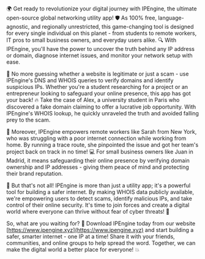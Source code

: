🌍 Get ready to revolutionize your digital journey with IPEngine, the ultimate open-source global networking utility app! 🛡️ As 100% free, language-agnostic, and regionally unrestricted, this game-changing tool is designed for every single individual on this planet - from students to remote workers, IT pros to small business owners, and everyday users alike. 🔍 With IPEngine, you'll have the power to uncover the truth behind any IP address or domain, diagnose internet issues, and monitor your network setup with ease.

📡 No more guessing whether a website is legitimate or just a scam - use IPEngine's DNS and WHOIS queries to verify domains and identify suspicious IPs. Whether you're a student researching for a project or an entrepreneur looking to safeguard your online presence, this app has got your back! 🔥 Take the case of Alex, a university student in Paris who discovered a fake domain claiming to offer a lucrative job opportunity. With IPEngine's WHOIS lookup, he quickly unraveled the truth and avoided falling prey to the scam.

🚀 Moreover, IPEngine empowers remote workers like Sarah from New York, who was struggling with a poor internet connection while working from home. By running a trace route, she pinpointed the issue and got her team's project back on track in no time! 💻 For small business owners like Juan in Madrid, it means safeguarding their online presence by verifying domain ownership and IP addresses - giving them peace of mind and protecting their brand reputation.

🌟 But that's not all! IPEngine is more than just a utility app; it's a powerful tool for building a safer internet. By making WHOIS data publicly available, we're empowering users to detect scams, identify malicious IPs, and take control of their online security. It's time to join forces and create a digital world where everyone can thrive without fear of cyber threats! 💪

So, what are you waiting for? 🤔 Download IPEngine today from our website [https://www.ipengine.xyz](https://www.ipengine.xyz) and start building a safer, smarter internet - one IP at a time! Share it with your friends, communities, and online groups to help spread the word. Together, we can make the digital world a better place for everyone! 💥